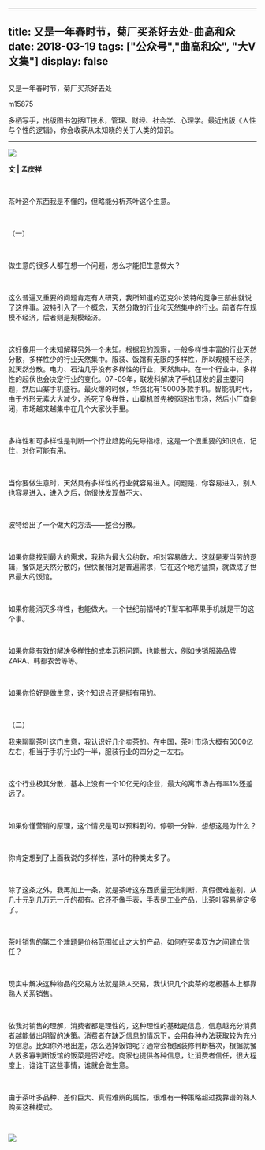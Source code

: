 
---
title:   又是一年春时节，菊厂买茶好去处-曲高和众
date: 2018-03-19
tags: ["公众号","曲高和众", "大V文集"]
display: false
---


## 



又是一年春时节，菊厂买茶好去处




m15875




多栖写手，出版图书包括IT技术，管理、财经、社会学、心理学。最近出版《人性与个性的逻辑》，你会收获从未知晓的关于人类的知识。


****

<img class="" data-ratio="0.6648148148148149" data-s="300,640" src="https://mmbiz.qpic.cn/mmbiz_jpg/fxGMiaL5Zj1hy206To2c2o3F9uEwrqrt8Qmgh3icUkReb5MCASQe0pJkiacSiceRba9L91ibUvHDf6MDHcicLDu1qTaw/640?wx_fmt=jpeg" data-type="jpeg" data-w="1080" style=""/>

**文 | 孟庆祥**

&nbsp;

茶叶这个东西我是不懂的，但略能分析茶叶这个生意。

&nbsp;

（一）

&nbsp;

做生意的很多人都在想一个问题，怎么才能把生意做大？

&nbsp;

这么普遍又重要的问题肯定有人研究，我所知道的迈克尔·波特的竞争三部曲就说了这件事。波特引入了一个概念，天然分散的行业和天然集中的行业。前者存在规模不经济，后者则是规模经济。

&nbsp;

这好像用一个未知解释另外一个未知。根据我的观察，一般多样性丰富的行业天然分散，多样性少的行业天然集中。服装、饭馆有无限的多样性，所以规模不经济，就天然分散。电力、石油几乎没有多样性的行业，天然集中。在一个行业中，多样性的起伏也会决定行业的变化。07~09年，联发科解决了手机研发的最主要问题，然后山寨手机盛行。最火爆的时候，华强北有15000多款手机。智能机时代，由于外形元素大大减少，杀死了多样性，山寨机首先被驱逐出市场，然后小厂商倒闭，市场越来越集中在几个大家伙手里。

&nbsp;

多样性和可多样性是判断一个行业趋势的先导指标，这是一个很重要的知识点，记住，对你可能有用。

&nbsp;

当你要做生意时，天然具有多样性的行业就容易进入。问题是，你容易进入，别人也容易进入，进入之后，你很快发现做不大。

&nbsp;

波特给出了一个做大的方法——整合分散。

&nbsp;

如果你能找到最大的需求，我称为最大公约数，相对容易做大。这就是麦当劳的逻辑，餐饮是天然分散的，但快餐相对是普遍需求，它在这个地方猛搞，就做成了世界最大的饭馆。

&nbsp;

如果你能消灭多样性，也能做大。一个世纪前福特的T型车和苹果手机就是干的这个事。

&nbsp;

如果你能有效的解决多样性的成本沉积问题，也能做大，例如快销服装品牌ZARA、韩都衣舍等等。

&nbsp;

如果你恰好是做生意，这个知识点还是挺有用的。

&nbsp;

（二）

我来聊聊茶叶这门生意，我认识好几个卖茶的。在中国，茶叶市场大概有5000亿左右，相当于手机行业的一半，服装行业的四分之一左右。

&nbsp;

这个行业极其分散，基本上没有一个10亿元的企业，最大的离市场占有率1%还差远了。

&nbsp;

如果你懂营销的原理，这个情况是可以预料到的。停顿一分钟，想想这是为什么？

&nbsp;

你肯定想到了上面我说的多样性，茶叶的种类太多了。

&nbsp;

除了这条之外，我再加上一条，就是茶叶这东西质量无法判断，真假很难鉴别，从几十元到几万元一斤的都有。它还不像手表，手表是工业产品，比茶叶容易鉴定多了。

&nbsp;

茶叶销售的第二个难题是价格范围如此之大的产品，如何在买卖双方之间建立信任？

&nbsp;

现实中解决这种物品的交易方法就是熟人交易，我认识几个卖茶的老板基本上都靠熟人关系销售。

&nbsp;

依我对销售的理解，消费者都是理性的，这种理性的基础是信息，信息越充分消费者越能做出明智的决策。消费者在缺乏信息的情况下，会用各种办法获取较为充分的信息。比如你外地出差，怎么选择饭馆呢？通常会根据装修判断档次，根据就餐人数多寡判断饭馆的饭菜是否好吃。商家也提供各种信息，让消费者信任，很大程度上，谁谁干这些事情，谁就会做生意。

&nbsp;

由于茶叶多品种、差价巨大、真假难辨的属性，很难有一种策略超过找靠谱的熟人购买这种模式。

&nbsp;





<img class="" data-copyright="0" data-ratio="1" data-s="300,640" src="https://mmbiz.qpic.cn/mmbiz_jpg/fxGMiaL5Zj1hy206To2c2o3F9uEwrqrt8dXWibh8Aek0hficKj3pyBV4P3ibAaK6r88icMY9nydTYl6kAJydPT6sKHA/640?wx_fmt=jpeg" data-type="jpeg" data-w="800" style=""/>



&nbsp;

&nbsp;

&nbsp;

&nbsp;

&nbsp;

&nbsp;

&nbsp;










